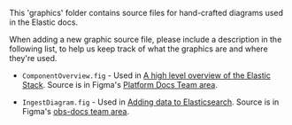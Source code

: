 This 'graphics' folder contains source files for hand-crafted diagrams used in the Elastic docs.

When adding a new graphic source file, please include a description in the following list, to help us keep track of what the graphics are and where they're used.

* `ComponentOverview.fig` - Used in [A high level overview of the Elastic Stack](https://www.elastic.co/guide/en/welcome-to-elastic/current//stack-components.html). Source is in Figma's [Platform Docs Team area](https://www.figma.com/files/776883452119367313/team/1154479114282295530/Platform-Docs-Team?fuid=776503089385840395).

* `IngestDiagram.fig` - Used in [Adding data to Elasticsearch](https://www.elastic.co/guide/en/cloud/current/ec-cloud-ingest-data.html). Source is in Figma's [obs-docs team area](https://www.figma.com/files/776883452119367313/team/1146505257384059622/obs-docs?fuid=776503089385840395).